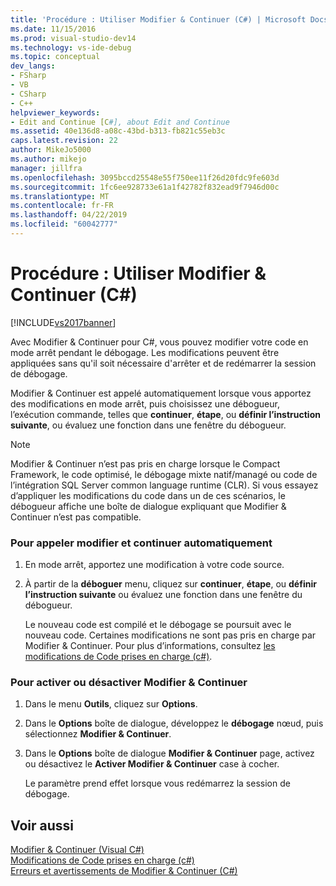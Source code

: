 ```yaml
---
title: 'Procédure : Utiliser Modifier & Continuer (C#) | Microsoft Docs'
ms.date: 11/15/2016
ms.prod: visual-studio-dev14
ms.technology: vs-ide-debug
ms.topic: conceptual
dev_langs:
- FSharp
- VB
- CSharp
- C++
helpviewer_keywords:
- Edit and Continue [C#], about Edit and Continue
ms.assetid: 40e136d8-a08c-43bd-b313-fb821c55eb3c
caps.latest.revision: 22
author: MikeJo5000
ms.author: mikejo
manager: jillfra
ms.openlocfilehash: 3095bccd25548e55f750ee11f26d20fdc9fe603d
ms.sourcegitcommit: 1fc6ee928733e61a1f42782f832ead9f7946d00c
ms.translationtype: MT
ms.contentlocale: fr-FR
ms.lasthandoff: 04/22/2019
ms.locfileid: "60042777"
---
```

# <a name="how-to-use-edit-and-continue-c"></a>Procédure : Utiliser Modifier & Continuer (C#)
[!INCLUDE[vs2017banner](../includes/vs2017banner.md)]

Avec Modifier &amp; Continuer pour C#, vous pouvez modifier votre code en mode arrêt pendant le débogage. Les modifications peuvent être appliquées sans qu'il soit nécessaire d'arrêter et de redémarrer la session de débogage.  
  
 Modifier & Continuer est appelé automatiquement lorsque vous apportez des modifications en mode arrêt, puis choisissez une débogueur, l’exécution commande, telles que **continuer**, **étape**, ou **définir l’instruction suivante**, ou évaluez une fonction dans une fenêtre du débogueur.  
  
> [!NOTE]
>  Modifier & Continuer n’est pas pris en charge lorsque le Compact Framework, le code optimisé, le débogage mixte natif/managé ou code de l’intégration SQL Server common language runtime (CLR). Si vous essayez d’appliquer les modifications du code dans un de ces scénarios, le débogueur affiche une boîte de dialogue expliquant que Modifier & Continuer n’est pas compatible.  
  
### <a name="to-invoke-edit-and-continue-automatically"></a>Pour appeler modifier et continuer automatiquement  
  
1. En mode arrêt, apportez une modification à votre code source.  
  
2. À partir de la **déboguer** menu, cliquez sur **continuer**, **étape**, ou **définir l’instruction suivante** ou évaluez une fonction dans une fenêtre du débogueur.  
  
     Le nouveau code est compilé et le débogage se poursuit avec le nouveau code. Certaines modifications ne sont pas pris en charge par Modifier & Continuer. Pour plus d’informations, consultez [les modifications de Code prises en charge (c#)](../debugger/supported-code-changes-csharp.md).  
  
### <a name="to-enabledisable-edit-and-continue"></a>Pour activer ou désactiver Modifier &amp; Continuer  
  
1. Dans le menu **Outils**, cliquez sur **Options**.  
  
2. Dans le **Options** boîte de dialogue, développez le **débogage** nœud, puis sélectionnez **Modifier & Continuer**.  
  
3. Dans le **Options** boîte de dialogue **Modifier & Continuer** page, activez ou désactivez le **Activer Modifier & Continuer** case à cocher.  
  
     Le paramètre prend effet lorsque vous redémarrez la session de débogage.  
  
## <a name="see-also"></a>Voir aussi  
 [Modifier & Continuer (Visual C#)](../debugger/edit-and-continue-visual-csharp.md)   
 [Modifications de Code prises en charge (c#)](../debugger/supported-code-changes-csharp.md)   
 [Erreurs et avertissements de Modifier & Continuer (C#)](../misc/edit-and-continue-errors-and-warnings-csharp.md)

